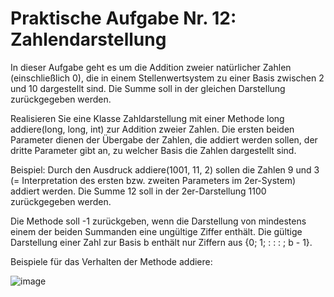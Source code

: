 # Praktische Aufgabe Nr. 12: Zahlendarstellung

In dieser Aufgabe geht es um die Addition zweier natürlicher Zahlen (einschließlich 0), die in einem Stellenwertsystem zu einer Basis zwischen 2 und 10 dargestellt sind. Die Summe soll in der gleichen Darstellung zurückgegeben werden.

Realisieren Sie eine Klasse Zahldarstellung mit einer Methode long addiere(long, long, int) zur Addition zweier Zahlen. Die ersten beiden Parameter dienen der Übergabe der Zahlen, die addiert werden sollen, der dritte Parameter gibt an, zu welcher Basis die Zahlen dargestellt sind.

Beispiel: Durch den Ausdruck addiere(1001, 11, 2) sollen die Zahlen 9 und 3 (= Interpretation des ersten bzw. zweiten Parameters im 2er-System) addiert werden. Die Summe 12 soll in der 2er-Darstellung 1100 zurückgegeben werden.

Die Methode soll -1 zurückgeben, wenn die Darstellung von mindestens einem der beiden Summanden eine ungültige Ziffer enthält. Die gültige Darstellung einer Zahl zur Basis b enthält nur Ziffern aus {0; 1; : : : ; b - 1}.

Beispiele für das Verhalten der Methode addiere:

![image](https://user-images.githubusercontent.com/63674539/188525152-ecb4a94e-e058-43e8-99be-1c9ad8dcdbf9.png)
